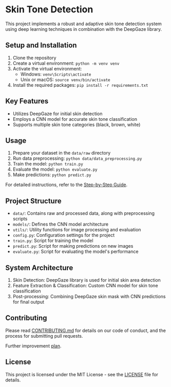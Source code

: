 # Skin Tone Detection

This project implements a robust and adaptive skin tone detection system using deep learning techniques in combination with the DeepGaze library.

## Setup and Installation

1. Clone the repository
2. Create a virtual environment: `python -m venv venv`
3. Activate the virtual environment:
   - Windows: `venv\Scripts\activate`
   - Unix or macOS: `source venv/bin/activate`
4. Install the required packages: `pip install -r requirements.txt`

## Key Features

- Utilizes DeepGaze for initial skin detection
- Employs a CNN model for accurate skin tone classification
- Supports multiple skin tone categories (black, brown, white)

## Usage

1. Prepare your dataset in the `data/raw` directory
2. Run data preprocessing: `python data/data_preprocessing.py`
3. Train the model: `python train.py`
4. Evaluate the model: `python evaluate.py`
5. Make predictions: `python predict.py`

For detailed instructions, refer to the [Step-by-Step Guide](guide.md).

## Project Structure

- `data/`: Contains raw and processed data, along with preprocessing scripts
- `models/`: Defines the CNN model architecture
- `utils/`: Utility functions for image processing and evaluation
- `config.py`: Configuration settings for the project
- `train.py`: Script for training the model
- `predict.py`: Script for making predictions on new images
- `evaluate.py`: Script for evaluating the model's performance

## System Architecture

1. Skin Detection: DeepGaze library is used for initial skin area detection
2. Feature Extraction & Classification: Custom CNN model for skin tone classification
3. Post-processing: Combining DeepGaze skin mask with CNN predictions for final output

## Contributing

Please read [CONTRIBUTING.md](CONTRIBUTING.md) for details on our code of conduct, and the process for submitting pull requests.

Further improvement [plan](plan.md).

## License

This project is licensed under the MIT License - see the [LICENSE](LICENSE) file for details.
